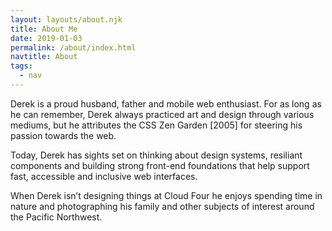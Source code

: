```yaml
---
layout: layouts/about.njk
title: About Me
date: 2019-01-03
permalink: /about/index.html
navtitle: About
tags:
  - nav
---
```


Derek is a proud husband, father and mobile web enthusiast. For as long as he can remember, Derek always practiced art and design through various mediums, but he attributes the CSS Zen Garden [2005] for steering his passion towards the web.

Today, Derek has sights set on thinking about design systems, resiliant components and building strong front-end foundations that help support fast, accessible and inclusive web interfaces.

When Derek isn’t designing things at Cloud Four he enjoys spending time in nature and photographing his family and other subjects of interest around the Pacific Northwest.
